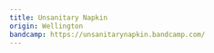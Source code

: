 ```yaml
---
title: Unsanitary Napkin
origin: Wellington
bandcamp: https://unsanitarynapkin.bandcamp.com/
---
```

